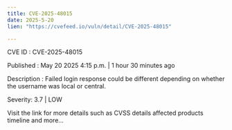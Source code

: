 ```yaml
---
title: CVE-2025-48015
date: 2025-5-20
lien: "https://cvefeed.io/vuln/detail/CVE-2025-48015"

---
```


CVE ID : CVE-2025-48015

Published :  May 20
2025
4:15 p.m. | 1 hour
30 minutes ago

Description : Failed login response could be different depending on whether the username was local or central.

Severity: 3.7 | LOW

Visit the link for more details
such as CVSS details
affected products
timeline
and more...
